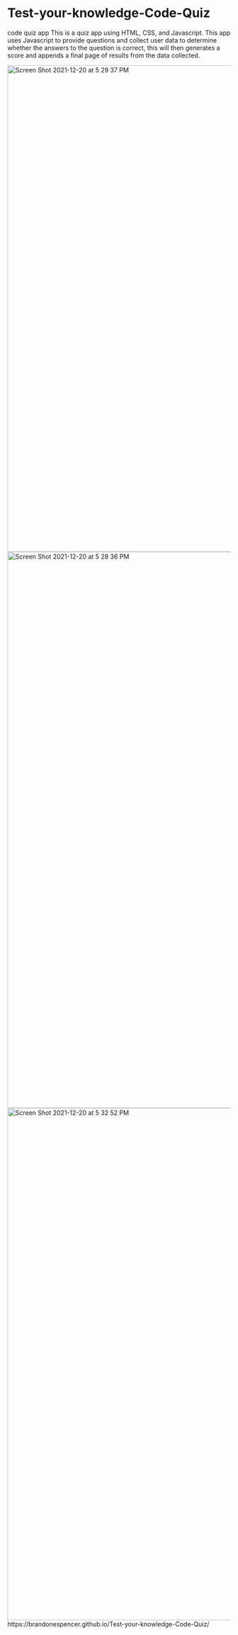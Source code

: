 # Test-your-knowledge-Code-Quiz
code quiz app
This is a quiz app using HTML, CSS, and Javascript. This app uses Javascript to provide questions and collect user data to determine whether the answers to the question is correct, this will then generates a score and appends a final page of results from the data collected.

<img width="1097" alt="Screen Shot 2021-12-20 at 5 29 37 PM" src="https://user-images.githubusercontent.com/46231696/146855487-3d04b6a2-d15b-4071-bcca-a6743facd585.png">
<img width="1254" alt="Screen Shot 2021-12-20 at 5 28 36 PM" src="https://user-images.githubusercontent.com/46231696/146855502-b841e221-7848-4335-b437-72a36f870cbc.png">
<img width="1155" alt="Screen Shot 2021-12-20 at 5 32 52 PM" src="https://user-images.githubusercontent.com/46231696/146855652-9b64f197-dafe-4742-9b7e-f48eb2bc1fae.png">
https://brandonespencer.github.io/Test-your-knowledge-Code-Quiz/
